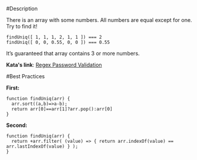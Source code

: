 #Description

There is an array with some numbers. All numbers are equal except for one. Try to find it!

```
findUniq([ 1, 1, 1, 2, 1, 1 ]) === 2
findUniq([ 0, 0, 0.55, 0, 0 ]) === 0.55
```

It’s guaranteed that array contains 3 or more numbers.

**Kata's link**: [Regex Password Validation](https://www.codewars.com/kata/find-the-unique-number-1/)

#Best Practices

**First:**
```
function findUniq(arr) {
  arr.sort((a,b)=>a-b);
  return arr[0]==arr[1]?arr.pop():arr[0]
}
```

**Second:**
```
function findUniq(arr) {
  return +arr.filter( (value) => { return arr.indexOf(value) == arr.lastIndexOf(value) } );
}
```
